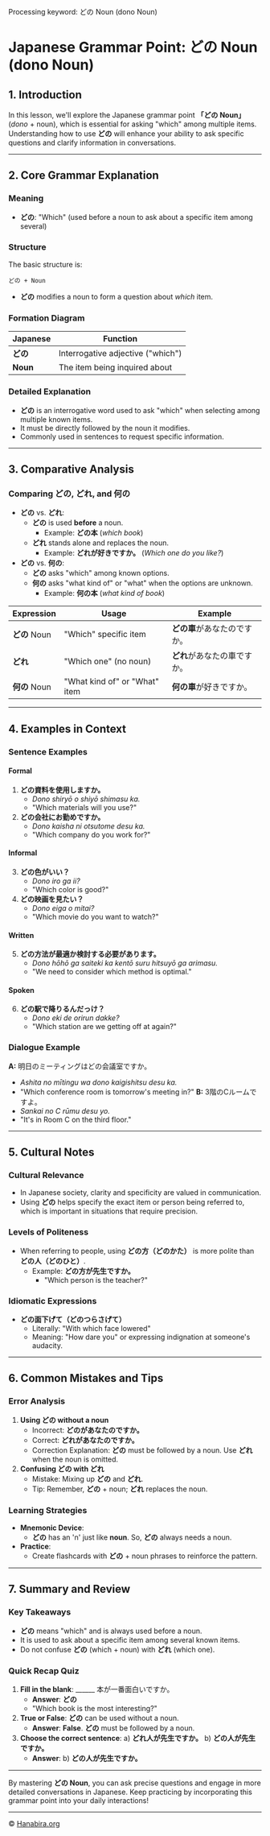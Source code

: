 Processing keyword: どの Noun (dono Noun)
# Japanese Grammar Point: どの Noun (dono Noun)

## 1. Introduction
In this lesson, we'll explore the Japanese grammar point **「どの Noun」** (*dono* + noun), which is essential for asking "which" among multiple items. Understanding how to use **どの** will enhance your ability to ask specific questions and clarify information in conversations.

---
## 2. Core Grammar Explanation
### Meaning
- **どの**: "Which" (used before a noun to ask about a specific item among several)
### Structure
The basic structure is:
```plaintext
どの + Noun
```
- **どの** modifies a noun to form a question about *which* item.
### Formation Diagram
| Japanese  | Function                 |
|-----------|--------------------------|
| **どの**   | Interrogative adjective ("which") |
| **Noun**  | The item being inquired about   |
### Detailed Explanation
- **どの** is an interrogative word used to ask "which" when selecting among multiple known items.
- It must be directly followed by the noun it modifies.
- Commonly used in sentences to request specific information.
---
## 3. Comparative Analysis
### Comparing **どの**, **どれ**, and **何の**
- **どの** vs. **どれ**:
  - **どの** is used **before** a noun.
    - Example: **どの本** (*which book*)
  - **どれ** stands alone and replaces the noun.
    - Example: **どれが好きですか。** (*Which one do you like?*)
- **どの** vs. **何の**:
  - **どの** asks "which" among known options.
  - **何の** asks "what kind of" or "what" when the options are unknown.
    - Example: **何の本** (*what kind of book*)

| Expression | Usage                        | Example                      |
|------------|------------------------------|------------------------------|
| **どの** Noun | "Which" specific item        | **どの車**があなたのですか。    |
| **どれ**     | "Which one" (no noun)        | **どれ**があなたの車ですか。    |
| **何の** Noun | "What kind of" or "What" item | **何の車**が好きですか。        |

---
## 4. Examples in Context
### Sentence Examples
#### Formal
1. **どの資料を使用しますか。**
   - *Dono shiryō o shiyō shimasu ka.*
   - "Which materials will you use?"
2. **どの会社にお勤めですか。**
   - *Dono kaisha ni otsutome desu ka.*
   - "Which company do you work for?"
#### Informal
3. **どの色がいい？**
   - *Dono iro ga ii?*
   - "Which color is good?"
4. **どの映画を見たい？**
   - *Dono eiga o mitai?*
   - "Which movie do you want to watch?"
#### Written
5. **どの方法が最適か検討する必要があります。**
   - *Dono hōhō ga saiteki ka kentō suru hitsuyō ga arimasu.*
   - "We need to consider which method is optimal."
#### Spoken
6. **どの駅で降りるんだっけ？**
   - *Dono eki de orirun dakke?*
   - "Which station are we getting off at again?"
### Dialogue Example
**A:** 明日のミーティングはどの会議室ですか。
- *Ashita no mītingu wa dono kaigishitsu desu ka.*
- "Which conference room is tomorrow's meeting in?"
**B:** 3階のCルームですよ。
- *Sankai no C rūmu desu yo.*
- "It's in Room C on the third floor."
---
## 5. Cultural Notes
### Cultural Relevance
- In Japanese society, clarity and specificity are valued in communication.
- Using **どの** helps specify the exact item or person being referred to, which is important in situations that require precision.
### Levels of Politeness
- When referring to people, using **どの方（どのかた）** is more polite than **どの人（どのひと）**.
  - Example: **どの方が先生ですか。**
    - "Which person is the teacher?"
### Idiomatic Expressions
- **どの面下げて（どのつらさげて）**
  - Literally: "With which face lowered"
  - Meaning: "How dare you" or expressing indignation at someone's audacity.
---
## 6. Common Mistakes and Tips
### Error Analysis
1. **Using どの without a noun**
   - Incorrect: **どのがあなたのですか。**
   - Correct: **どれがあなたのですか。**
   - Correction Explanation: **どの** must be followed by a noun. Use **どれ** when the noun is omitted.
2. **Confusing どの with どれ**
   - Mistake: Mixing up **どの** and **どれ**.
   - Tip: Remember, **どの** + noun; **どれ** replaces the noun.
### Learning Strategies
- **Mnemonic Device**:
  - **どの** has an 'n' just like **noun**. So, **どの** always needs a noun.
- **Practice**:
  - Create flashcards with **どの** + noun phrases to reinforce the pattern.
---
## 7. Summary and Review
### Key Takeaways
- **どの** means "which" and is always used before a noun.
- It is used to ask about a specific item among several known items.
- Do not confuse **どの** (which + noun) with **どれ** (which one).
### Quick Recap Quiz
1. **Fill in the blank**: ______ 本が一番面白いですか。
   - **Answer**: **どの**
   - "Which book is the most interesting?"
2. **True or False**: **どの** can be used without a noun.
   - **Answer**: **False**. **どの** must be followed by a noun.
3. **Choose the correct sentence**:
   a) **どれ人が先生ですか。**
   b) **どの人が先生ですか。**
   - **Answer**: b) **どの人が先生ですか。**
---
By mastering **どの Noun**, you can ask precise questions and engage in more detailed conversations in Japanese. Keep practicing by incorporating this grammar point into your daily interactions!


---

© [Hanabira.org](https://hanabira.org)
